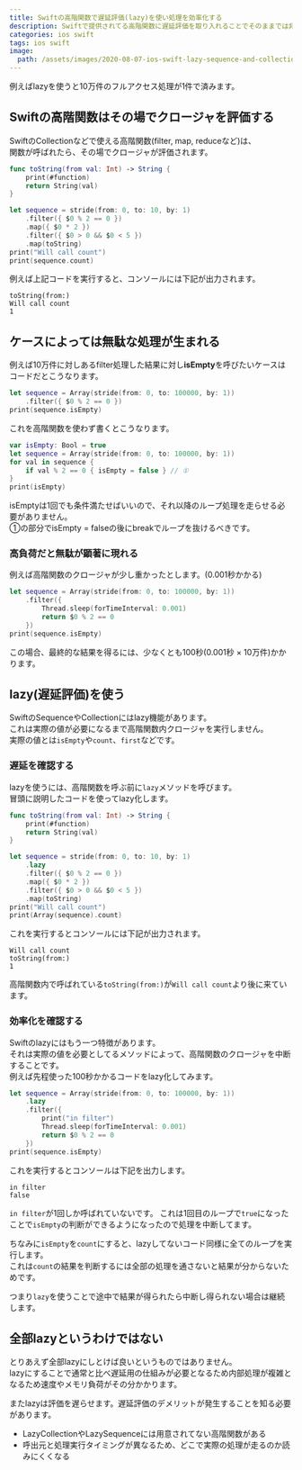 ```yaml
---
title: Swiftの高階関数で遅延評価(lazy)を使い処理を効率化する
description: Swiftで提供されてる高階関数に遅延評価を取り入れることでそのままでは非効率な処理フローを効率よくする方法について説明する。
categories: ios swift
tags: ios swift
image:
  path: /assets/images/2020-08-07-ios-swift-lazy-sequence-and-collection/0.png
---
```

例えばlazyを使うと10万件のフルアクセス処理が1件で済みます。

## Swiftの高階関数はその場でクロージャを評価する
SwiftのCollectionなどで使える高階関数(filter, map, reduceなど)は、  
関数が呼ばれたら、その場でクロージャが評価されます。

```swift
func toString(from val: Int) -> String {
    print(#function)
    return String(val)
}

let sequence = stride(from: 0, to: 10, by: 1)
    .filter({ $0 % 2 == 0 })
    .map({ $0 * 2 })
    .filter({ $0 > 0 && $0 < 5 })
    .map(toString)
print("Will call count")
print(sequence.count)
```

例えば上記コードを実行すると、コンソールには下記が出力されます。

```
toString(from:)
Will call count
1
```

## ケースによっては無駄な処理が生まれる

例えば10万件に対しあるfilter処理した結果に対し**isEmpty**を呼びたいケースはコードだとこうなります。

```swift
let sequence = Array(stride(from: 0, to: 100000, by: 1))
    .filter({ $0 % 2 == 0 })
print(sequence.isEmpty)
```

これを高階関数を使わず書くとこうなります。

```swift
var isEmpty: Bool = true
let sequence = Array(stride(from: 0, to: 100000, by: 1))
for val in sequence {
    if val % 2 == 0 { isEmpty = false } // ①
}
print(isEmpty)
```

isEmptyは1回でも条件満たせばいいので、それ以降のループ処理を走らせる必要がありません。  
①の部分でisEmpty = falseの後にbreakでループを抜けるべきです。

### 高負荷だと無駄が顕著に現れる

例えば高階関数のクロージャが少し重かったとします。(0.001秒かかる)  

```swift
let sequence = Array(stride(from: 0, to: 100000, by: 1))
    .filter({
        Thread.sleep(forTimeInterval: 0.001)
        return $0 % 2 == 0
    })
print(sequence.isEmpty)
```

この場合、最終的な結果を得るには、少なくとも100秒(0.001秒 × 10万件)かかります。

## lazy(遅延評価)を使う
SwiftのSequenceやCollectionにはlazy機能があります。  
これは実際の値が必要になるまで高階関数内クロージャを実行しません。  
実際の値とは`isEmpty`や`count`、`first`などです。

### 遅延を確認する

lazyを使うには、高階関数を呼ぶ前に`lazy`メソッドを呼びます。  
冒頭に説明したコードを使ってlazy化します。

```swift
func toString(from val: Int) -> String {
    print(#function)
    return String(val)
}

let sequence = stride(from: 0, to: 10, by: 1)
    .lazy
    .filter({ $0 % 2 == 0 })
    .map({ $0 * 2 })
    .filter({ $0 > 0 && $0 < 5 })
    .map(toString)
print("Will call count")
print(Array(sequence).count)
```

これを実行するとコンソールには下記が出力されます。

```
Will call count
toString(from:)
1
```

高階関数内で呼ばれている`toString(from:)`が`Will call count`より後に来ています。

### 効率化を確認する

Swiftのlazyにはもう一つ特徴があります。  
それは実際の値を必要としてるメソッドによって、高階関数のクロージャを中断することです。  
例えば先程使った100秒かかるコードをlazy化してみます。

```swift
let sequence = Array(stride(from: 0, to: 100000, by: 1))
    .lazy
    .filter({
        print("in filter")
        Thread.sleep(forTimeInterval: 0.001)
        return $0 % 2 == 0
    })
print(sequence.isEmpty)
```

これを実行するとコンソールは下記を出力します。

```
in filter
false
```

`in filter`が1回しか呼ばれていないです。
これは1回目のループで`true`になったことで`isEmpty`の判断ができるようになったので処理を中断してます。  

ちなみに`isEmpty`を`count`にすると、lazyしてないコード同様に全てのループを実行します。  
これは`count`の結果を判断するには全部の処理を通さないと結果が分からないためです。

つまり`lazy`を使うことで途中で結果が得られたら中断し得られない場合は継続します。

## 全部lazyというわけではない
とりあえず全部lazyにしとけば良いというものではありません。  
lazyにすることで通常と比べ遅延用の仕組みが必要となるため内部処理が複雑となるため速度やメモリ負荷がその分かかります。  

またlazyは評価を遅らせます。遅延評価のデメリットが発生することを知る必要があります。  

- LazyCollectionやLazySequenceには用意されてない高階関数がある
- 呼出元と処理実行タイミングが異なるため、どこで実際の処理が走るのか読みにくくなる
